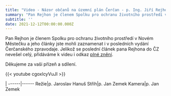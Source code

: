 ```yaml
---
title: "Video - Názor občanů na územní plán Čerčan - p. Ing. Jiří Rejhon CSc."
summary: "Pan Rejhon je členem Spolku pro ochranu životního prostředí v Novém Městečku a jeho články jste mohli zaznamenat i v posledních vydání Čerčanského zpravodaje. "
subtitle: ''
date: 2021-12-12T00:00:00.000Z
---
```


Pan Rejhon je členem Spolku pro ochranu životního prostředí v Novém Městečku a jeho články jste mohli zaznamenat i v posledních vydání Čerčanského zpravodaje. 
Jelikož se poslední článek pana Rejhona do ČZ nevešel celý, přidáváme k videu i odkaz [plné znění](/aktuality/rejnoh-clanek/).

Děkujeme za vaši přízeň a sdílení.

{{< youtube cgoxlcyVuJI >}}

| 
------|------
Režie|p. Jaroslav Hanuš
Střih|p. Jan Zemek
Kamera|p. Jan Zemek

